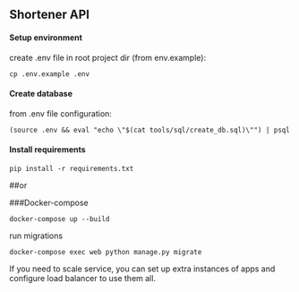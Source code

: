 Shortener API
---------------------------

#### Setup environment

create .env file in root project dir (from env.example):

    cp .env.example .env

#### Create database

from .env file configuration:

    (source .env && eval "echo \"$(cat tools/sql/create_db.sql)\"") | psql

#### Install requirements

    pip install -r requirements.txt

##or

###Docker-compose

    docker-compose up --build

run migrations 

    docker-compose exec web python manage.py migrate




If you need to scale service, you can set up extra instances of apps and configure load balancer to use them all.